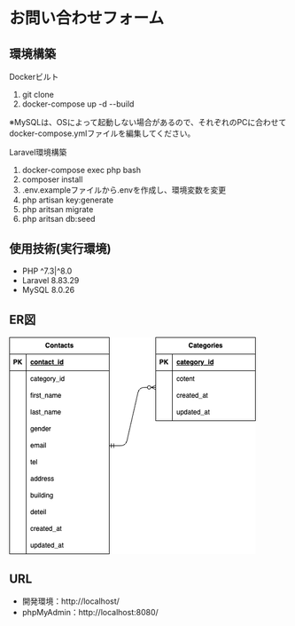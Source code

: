 # お問い合わせフォーム

## 環境構築
Dockerビルト
1. git clone
2. docker-compose up -d --build

※MySQLは、OSによって起動しない場合があるので、それぞれのPCに合わせてdocker-compose.ymlファイルを編集してください。

Laravel環境構築
1. docker-compose exec php bash
2. composer install
3. .env.exampleファイルから.envを作成し、環境変数を変更
4. php artisan key:generate
5. php aritsan migrate
6. php aritsan db:seed

## 使用技術(実行環境)
- PHP ^7.3|^8.0
- Laravel 8.83.29
- MySQL 8.0.26

## ER図
![ER図](src/docs/erd/contacts.png)

## URL
- 開発環境：http://localhost/
- phpMyAdmin：http://localhost:8080/
